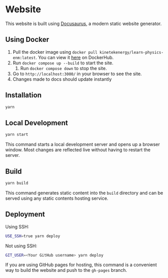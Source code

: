# Website

This website is built using [Docusaurus](https://docusaurus.io/), a modern static website generator.

## Using Docker

1. Pull the docker image using `docker pull kinetekenergy/learn-physics-enm:latest`. You can view it [here](https://hub.docker.com/repository/docker/kinetekenergy/learn-physics-enm/general) on DockerHub.
2. Run `docker compose up --build` to start the site.
   1. Run `docker compose down` to stop the site.
3. Go to `http://localhost:3000/` in your browser to see the site.
4. Changes made to docs should update instantly

## Installation

```bash
yarn
```

## Local Development

```bash
yarn start
```

This command starts a local development server and opens up a browser window. Most changes are reflected live without having to restart the server.

## Build

```bash
yarn build
```

This command generates static content into the `build` directory and can be served using any static contents hosting service.

## Deployment

Using SSH:

```bash
USE_SSH=true yarn deploy
```

Not using SSH:

```bash
GIT_USER=<Your GitHub username> yarn deploy
```

If you are using GitHub pages for hosting, this command is a convenient way to build the website and push to the `gh-pages` branch.
